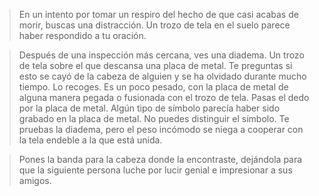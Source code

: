 >En un intento por tomar un respiro del hecho de que casi acabas de morir, buscas una distracción.  Un trozo de tela en el suelo parece haber respondido a tu oración.
  
 >Después de una inspección más cercana, ves una diadema.  Un trozo de tela sobre el que descansa una placa de metal.  Te preguntas si esto se cayó de la cabeza de alguien y se ha olvidado durante mucho tiempo.  Lo recoges.  Es un poco pesado, con la placa de metal de alguna manera pegada o fusionada con el trozo de tela.  Pasas el dedo por la placa de metal.  Algún tipo de símbolo parecía haber sido grabado en la placa de metal.  No puedes distinguir el símbolo.  Te pruebas la diadema, pero el peso incómodo se niega a cooperar con la tela endeble a la que está unida.
  
 > Pones la banda para la cabeza donde la encontraste, dejándola para que la siguiente persona luche por lucir genial e impresionar a sus amigos.
